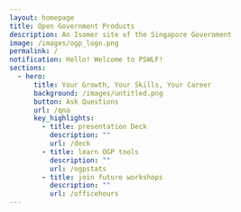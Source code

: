 ```yaml
---
layout: homepage
title: Open Government Products
description: An Isomer site of the Singapore Government
image: /images/ogp_logo.png
permalink: /
notification: Hello! Welcome to PSWLF!
sections:
  - hero:
      title: Your Growth, Your Skills, Your Career
      background: /images/untitled.png
      button: Ask Questions
      url: /qna
      key_highlights:
        - title: presentation Deck
          description: ""
          url: /deck
        - title: learn OGP tools
          description: ""
          url: /ogpstats
        - title: join future workshops
          description: ""
          url: /officehours
---
```

